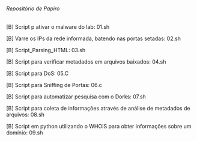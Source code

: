###### Repositório de Papiro ######
[B] Script p ativar o malware do lab: 01.sh

[B] Varre os IPs da rede informada, batendo nas portas setadas: 02.sh

[B] Script_Parsing_HTML: 03.sh

[B] Script para verificar metadados em arquivos baixados: 04.sh

[B] Script para DoS: 05.C

[B] Script para Sniffing de Portas: 06.c

[B] Script para automatizar pesquisa com o Dorks: 07.sh

[B] Script para coleta de informações através de análise de metadados de arquivos: 08.sh

[B] Script em python utilizando o WHOIS para obter informações sobre um domínio: 09.sh



